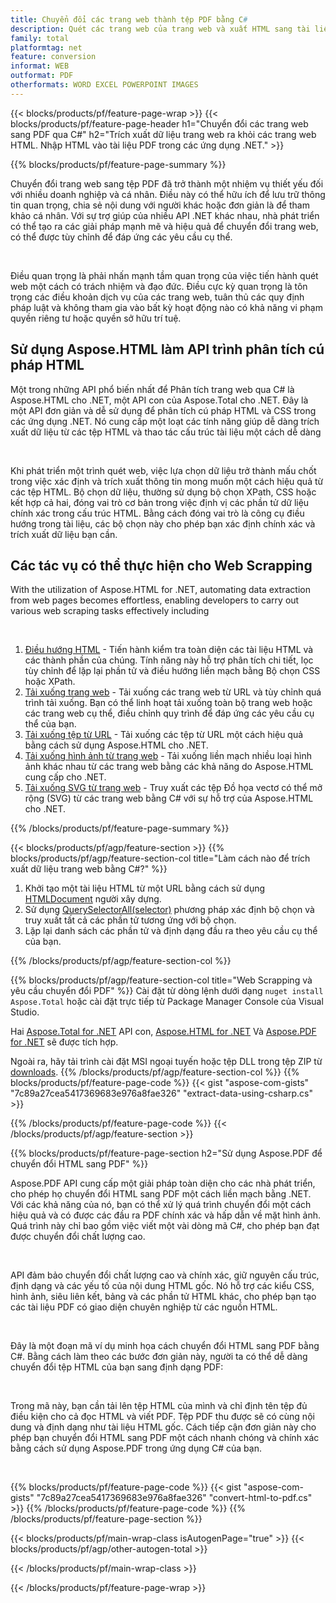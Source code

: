 ```yaml
---
title: Chuyển đổi các trang web thành tệp PDF bằng C#
description: Quét các trang web của trang web và xuất HTML sang tài liệu PDF. Phát triển các ứng dụng .NET để chuyển dữ liệu trang web thành PDF. 
family: total
platformtag: net
feature: conversion
informat: WEB
outformat: PDF
otherformats: WORD EXCEL POWERPOINT IMAGES
---
```

{{< blocks/products/pf/feature-page-wrap >}}
{{< blocks/products/pf/feature-page-header h1="Chuyển đổi các trang web sang PDF qua C#" h2="Trích xuất dữ liệu trang web ra khỏi các trang web HTML. Nhập HTML vào tài liệu PDF trong các ứng dụng .NET." >}}

{{% blocks/products/pf/feature-page-summary %}}

<p>Chuyển đổi trang web sang tệp PDF đã trở thành một nhiệm vụ thiết yếu đối với nhiều doanh nghiệp và cá nhân. Điều này có thể hữu ích để lưu trữ thông tin quan trọng, chia sẻ nội dung với người khác hoặc đơn giản là để tham khảo cá nhân. Với sự trợ giúp của nhiều API .NET khác nhau, nhà phát triển có thể tạo ra các giải pháp mạnh mẽ và hiệu quả để chuyển đổi trang web, có thể được tùy chỉnh để đáp ứng các yêu cầu cụ thể.</p><br />

<p>Điều quan trọng là phải nhấn mạnh tầm quan trọng của việc tiến hành quét web một cách có trách nhiệm và đạo đức. Điều cực kỳ quan trọng là tôn trọng các điều khoản dịch vụ của các trang web, tuân thủ các quy định pháp luật và không tham gia vào bất kỳ hoạt động nào có khả năng vi phạm quyền riêng tư hoặc quyền sở hữu trí tuệ.</p>

<h2 class="heading-border">Sử dụng Aspose.HTML làm API trình phân tích cú pháp HTML</h2>

<p>Một trong những API phổ biến nhất để Phân tích trang web qua C# là Aspose.HTML cho .NET, một API con của Aspose.Total cho .NET. Đây là một API đơn giản và dễ sử dụng để phân tích cú pháp HTML và CSS trong các ứng dụng .NET. Nó cung cấp một loạt các tính năng giúp dễ dàng trích xuất dữ liệu từ các tệp HTML và thao tác cấu trúc tài liệu một cách dễ dàng</p><br />

<p>Khi phát triển một trình quét web, việc lựa chọn dữ liệu trở thành mấu chốt trong việc xác định và trích xuất thông tin mong muốn một cách hiệu quả từ các tệp HTML. Bộ chọn dữ liệu, thường sử dụng bộ chọn XPath, CSS hoặc kết hợp cả hai, đóng vai trò cơ bản trong việc định vị các phần tử dữ liệu chính xác trong cấu trúc HTML. Bằng cách đóng vai trò là công cụ điều hướng trong tài liệu, các bộ chọn này cho phép bạn xác định chính xác và trích xuất dữ liệu bạn cần.</p>

<h2 class="heading-border">Các tác vụ có thể thực hiện cho Web Scrapping</h2>

<p>With the utilization of Aspose.HTML for .NET, automating data extraction from web pages becomes effortless, enabling developers to carry out various web scraping tasks effectively including</p><br />

1. [Điều hướng HTML](https://docs.aspose.com/html/net/html-navigation/) - Tiến hành kiểm tra toàn diện các tài liệu HTML và các thành phần của chúng. Tính năng này hỗ trợ phân tích chi tiết, lọc tùy chỉnh để lặp lại phần tử và điều hướng liền mạch bằng Bộ chọn CSS hoặc XPath.
2. [Tải xuống trang web](https://docs.aspose.com/html/net/download-website/) - Tải xuống các trang web từ URL và tùy chỉnh quá trình tải xuống. Bạn có thể linh hoạt tải xuống toàn bộ trang web hoặc các trang web cụ thể, điều chỉnh quy trình để đáp ứng các yêu cầu cụ thể của bạn.
3. [Tải xuống tệp từ URL](https://docs.aspose.com/html/net/download-file-from-url/) - Tải xuống các tệp từ URL một cách hiệu quả bằng cách sử dụng Aspose.HTML cho .NET.
4. [Tải xuống hình ảnh từ trang web](https://docs.aspose.com/html/net/download-images-from-website/) - Tải xuống liền mạch nhiều loại hình ảnh khác nhau từ các trang web bằng các khả năng do Aspose.HTML cung cấp cho .NET.
5. [Tải xuống SVG từ trang web](https://docs.aspose.com/html/net/download-svg-from-website/) - Truy xuất các tệp Đồ họa vectơ có thể mở rộng (SVG) từ các trang web bằng C# với sự hỗ trợ của Aspose.HTML cho .NET.

{{% /blocks/products/pf/feature-page-summary  %}}

{{< blocks/products/pf/agp/feature-section >}}
{{% blocks/products/pf/agp/feature-section-col title="Làm cách nào để trích xuất dữ liệu trang web bằng C#?" %}}

1. Khởi tạo một tài liệu HTML từ một URL bằng cách sử dụng [HTMLDocument](https://reference.aspose.com/html/net/aspose.html/htmldocument/htmldocument/) người xây dựng.
2. Sử dụng [QuerySelectorAll(selector)](https://reference.aspose.com/html/net/aspose.html.dom/document/queryselectorall/) phương pháp xác định bộ chọn và truy xuất tất cả các phần tử tương ứng với bộ chọn.
3. Lặp lại danh sách các phần tử và định dạng đầu ra theo yêu cầu cụ thể của bạn.
 
{{% /blocks/products/pf/agp/feature-section-col %}}

{{% blocks/products/pf/agp/feature-section-col title="Web Scrapping và yêu cầu chuyển đổi PDF" %}}
Cài đặt từ dòng lệnh dưới dạng ```nuget install Aspose.Total``` hoặc cài đặt trực tiếp từ Package Manager Console của Visual Studio.

Hai [Aspose.Total for .NET](https://products.aspose.com/total/net/) API con, [Aspose.HTML for .NET](https://products.aspose.com/html/net/) Và [Aspose.PDF for .NET](https://products.aspose.com/pdf/net/) sẽ được tích hợp.

Ngoài ra, hãy tải trình cài đặt MSI ngoại tuyến hoặc tệp DLL trong tệp ZIP từ [downloads](https://releases.aspose.com/total/net).
{{% /blocks/products/pf/agp/feature-section-col %}}
{{% blocks/products/pf/feature-page-code %}}
{{< gist "aspose-com-gists" "7c89a27cea5417369683e976a8fae326" "extract-data-using-csharp.cs" >}}

{{% /blocks/products/pf/feature-page-code %}}
{{< /blocks/products/pf/agp/feature-section >}}

{{% blocks/products/pf/feature-page-section  h2="Sử dụng Aspose.PDF để chuyển đổi HTML sang PDF" %}}
<p>Aspose.PDF API cung cấp một giải pháp toàn diện cho các nhà phát triển, cho phép họ chuyển đổi HTML sang PDF một cách liền mạch bằng .NET. Với các khả năng của nó, bạn có thể xử lý quá trình chuyển đổi một cách hiệu quả và có được các đầu ra PDF chính xác và hấp dẫn về mặt hình ảnh. Quá trình này chỉ bao gồm việc viết một vài dòng mã C#, cho phép bạn đạt được chuyển đổi chất lượng cao.</p><br />

<p>API đảm bảo chuyển đổi chất lượng cao và chính xác, giữ nguyên cấu trúc, định dạng và các yếu tố của nội dung HTML gốc. Nó hỗ trợ các kiểu CSS, hình ảnh, siêu liên kết, bảng và các phần tử HTML khác, cho phép bạn tạo các tài liệu PDF có giao diện chuyên nghiệp từ các nguồn HTML.</p><br />

<p>Đây là một đoạn mã ví dụ minh họa cách chuyển đổi HTML sang PDF bằng C#. Bằng cách làm theo các bước đơn giản này, người ta có thể dễ dàng chuyển đổi tệp HTML của bạn sang định dạng PDF:</p><br />

<p>Trong mã này, bạn cần tải lên tệp HTML của mình và chỉ định tên tệp đủ điều kiện cho cả đọc HTML và viết PDF. Tệp PDF thu được sẽ có cùng nội dung và định dạng như tài liệu HTML gốc. Cách tiếp cận đơn giản này cho phép bạn chuyển đổi HTML sang PDF một cách nhanh chóng và chính xác bằng cách sử dụng Aspose.PDF trong ứng dụng C# của bạn.</p><br />

{{% blocks/products/pf/feature-page-code %}}
{{< gist "aspose-com-gists" "7c89a27cea5417369683e976a8fae326" "convert-html-to-pdf.cs" >}}
{{% /blocks/products/pf/feature-page-code  %}}
{{% /blocks/products/pf/feature-page-section %}}

{{< blocks/products/pf/main-wrap-class isAutogenPage="true" >}}
{{< blocks/products/pf/agp/other-autogen-total >}}

{{< /blocks/products/pf/main-wrap-class >}}

{{< /blocks/products/pf/feature-page-wrap >}}